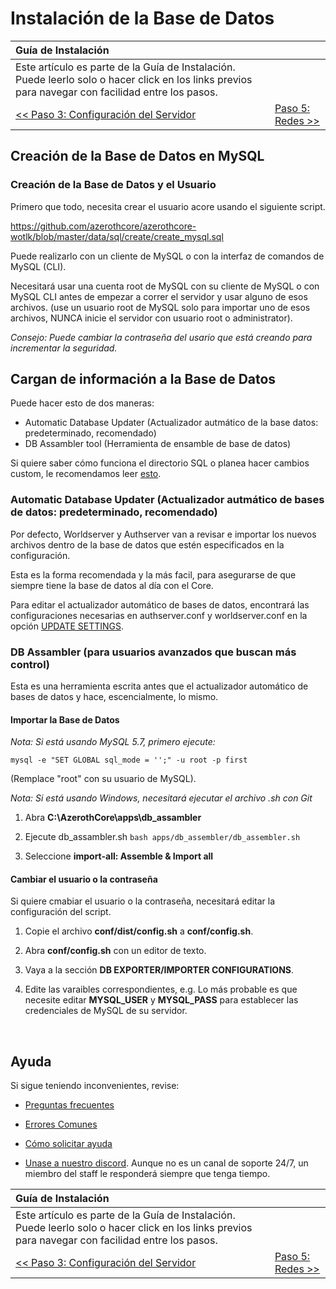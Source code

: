 # Instalación de la Base de Datos

| Guía de Instalación | |
| :- | :- |
| Este artículo es parte de la Guía de Instalación. Puede leerlo solo o hacer click en los links previos para navegar con facilidad entre los pasos. |
| [<< Paso 3: Configuración del Servidor](server-setup.md) | [Paso 5: Redes >>](networking.md) |

## Creación de la Base de Datos en MySQL

### Creación de la Base de Datos y el Usuario

Primero que todo, necesita crear el usuario acore usando el siguiente script.

https://github.com/azerothcore/azerothcore-wotlk/blob/master/data/sql/create/create_mysql.sql

Puede realizarlo con un cliente de MySQL o con la interfaz de comandos de MySQL (CLI).

Necesitará usar una cuenta root de MySQL con su cliente de  MySQL o con MySQL CLI antes de empezar a correr el servidor y usar alguno de esos archivos. (use un usuario root de MySQL solo para importar uno de esos archivos, NUNCA inicie el servidor con usuario root o administrator).

*Consejo: Puede cambiar la contraseña del usario que está creando para incrementar la seguridad.*

## Cargan de información a la Base de Datos

Puede hacer esto de dos maneras:
- Automatic Database Updater (Actualizador autmático de la base datos: predeterminado, recomendado)
- DB Assambler tool (Herramienta de ensamble de base de datos)

Si quiere saber cómo funciona el directorio SQL o planea hacer cambios custom, le recomendamos leer [esto](sql-directory).

### Automatic Database Updater (Actualizador autmático de bases de datos: predeterminado, recomendado)

Por defecto, Worldserver y Authserver van a revisar e importar los nuevos archivos dentro de la base de datos que estén especificados en la configuración.

Esta es la forma recomendada y la más facil, para asegurarse de que siempre tiene la base de datos al día con el Core.

Para editar el actualizador automático de bases de datos, encontrará las configuraciones necesarias en authserver.conf y worldserver.conf en la opción [UPDATE SETTINGS](https://github.com/azerothcore/azerothcore-wotlk/commit/2d2857ce81db5297eb63d388d2e2f252ef52412d#diff-56b141374cf0384a2887c9fd490c6a79a3d2f31fb020ee0e423a5685344b59d3R30).

### DB Assambler (para usuarios avanzados que buscan más control)

Esta es una herramienta escrita antes que el actualizador automático de bases de datos y hace, escencialmente, lo mismo.

#### Importar la Base de Datos

*Nota: Si está usando MySQL 5.7, primero ejecute:*

```
mysql -e "SET GLOBAL sql_mode = '';" -u root -p first
```

(Remplace "root" con su usuario de MySQL).

*Nota: Si está usando Windows, necesitará ejecutar el archivo .sh con Git*

1. Abra **C:\AzerothCore\apps\db_assambler**

1. Ejecute db_assambler.sh `bash apps/db_assembler/db_assembler.sh`

1. Seleccione **import-all: Assemble & Import all**

#### Cambiar el usuario o la contraseña

Si quiere cmabiar el usuario o la contraseña, necesitará editar la configuración del script.

1. Copie el archivo **conf/dist/config.sh** a **conf/config.sh**.

1. Abra **conf/config.sh** con un editor de texto.

1. Vaya a la sección **DB EXPORTER/IMPORTER CONFIGURATIONS**.

1. Edite las varaibles correspondientes, e.g. Lo más probable es que necesite editar **MYSQL_USER** y **MYSQL_PASS** para establecer las credenciales de MySQL de su servidor.

<br>

## Ayuda

Si sigue teniendo inconvenientes, revise:

* [Preguntas frecuentes](faq.md)

* [Errores Comunes](common-errors.md)

* [Cómo solicitar ayuda](how-to-ask-for-help.md)

* [Unase a nuestro discord](https://discord.gg/gkt4y2x). Aunque no es un canal de soporte 24/7, un miembro del staff le responderá siempre que tenga tiempo.


| Guía de Instalación | |
| :- | :- |
| Este artículo es parte de la Guía de Instalación. Puede leerlo solo o hacer click en los links previos para navegar con facilidad entre los pasos. |
| [<< Paso 3: Configuración del Servidor](server-setup.md) | [Paso 5: Redes >>](networking.md) |
